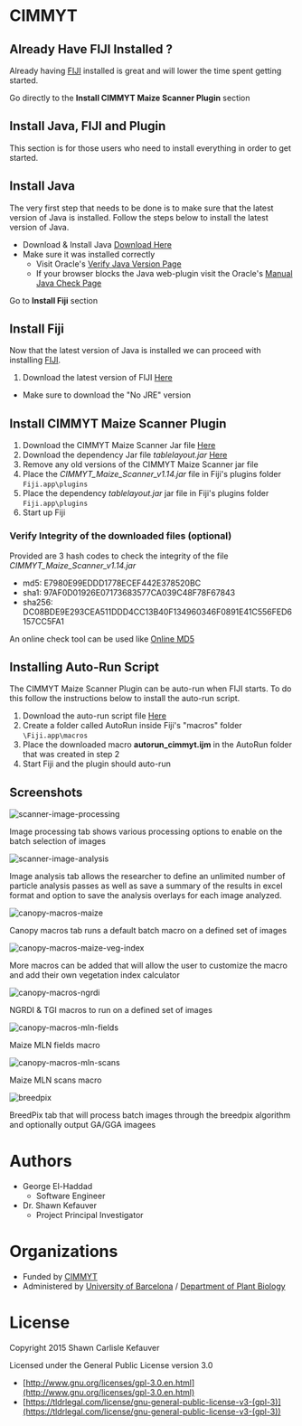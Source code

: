 # CIMMYT

## Already Have FIJI Installed ?

Already having [FIJI](http://fiji.sc/) installed is great and will lower the time spent getting started.

Go directly to the __Install CIMMYT Maize Scanner Plugin__ section

## Install Java, FIJI and Plugin

This section is for those users who need to install everything in order to get started.

## Install Java

The very first step that needs to be done is to make sure that the latest version of Java is installed. Follow the steps below to install the latest version of Java.

* Download & Install Java [Download Here](https://www.java.com/en/download/)
* Make sure it was installed correctly
  * Visit Oracle's [Verify Java Version Page](https://www.java.com/en/download/installed.jsp)
  * If your browser blocks the Java web-plugin visit the Oracle's [Manual Java Check Page](https://java.com/en/download/help/version_manual.xml)

Go to __Install Fiji__ section
  
## Install Fiji

Now that the latest version of Java is installed we can proceed with installing [FIJI](http://fiji.sc/).

1. Download the latest version of FIJI [Here](http://fiji.sc/#download)
  * Make sure to download the "No JRE" version

## Install CIMMYT Maize Scanner Plugin

1. Download the CIMMYT Maize Scanner Jar file [Here](https://github.com/george-haddad/CIMMYT/releases/download/v1.14/CIMMYT_Maize_Scanner_v1.14.jar)
2. Download the dependency Jar file *tablelayout.jar* [Here](https://github.com/george-haddad/CIMMYT/releases/download/v1.14/tablelayout.jar)
3. Remove any old versions of the CIMMYT Maize Scanner jar file
4. Place the *CIMMYT_Maize_Scanner_v1.14.jar* file in Fiji's plugins folder `Fiji.app\plugins`
5. Place the dependency *tablelayout.jar* jar file in Fiji's plugins folder `Fiji.app\plugins`
6. Start up Fiji

### Verify Integrity of the downloaded files (optional)

Provided are 3 hash codes to check the integrity of the file *CIMMYT_Maize_Scanner_v1.14.jar*

* md5: E7980E99EDDD1778ECEF442E378520BC
* sha1: 97AF0D01926E07173683577CA039C48F78F67843
* sha256: DC08BDE9E293CEA511DDD4CC13B40F134960346F0891E41C556FED6157CC5FA1

An online check tool can be used like [Online MD5](http://onlinemd5.com/)

## Installing Auto-Run Script

The CIMMYT Maize Scanner Plugin can be auto-run when FIJI starts. To do this follow the instructions below to install the auto-run script.

1. Download the auto-run script file [Here](https://github.com/george-haddad/CIMMYT/releases/download/v1.14/autorun_cimmyt.ijm)
2. Create a folder called AutoRun inside Fiji's "macros" folder `\Fiji.app\macros`
3. Place the downloaded macro __autorun_cimmyt.ijm__ in the AutoRun folder that was created in step 2
4. Start Fiji and the plugin should auto-run

## Screenshots

![scanner-image-processing](https://cloud.githubusercontent.com/assets/3069650/23836520/69e63972-0782-11e7-8514-6a9f114484e3.png)

Image processing tab shows various processing options to enable on the batch selection of images

![scanner-image-analysis](https://cloud.githubusercontent.com/assets/3069650/23836518/69cecac6-0782-11e7-9526-1127303f3ec8.png)

Image analysis tab allows the researcher to define an unlimited number of particle analysis passes as well as save a summary of the results in excel format and option to save the analysis overlays for each image analyzed.

![canopy-macros-maize](https://cloud.githubusercontent.com/assets/3069650/23836514/69bf622a-0782-11e7-8d43-2434f1ce6a58.png)

Canopy macros tab runs a default batch macro on a defined set of images

![canopy-macros-maize-veg-index](https://cloud.githubusercontent.com/assets/3069650/23836515/69cc5cc8-0782-11e7-86e2-f371b0d7bda9.png)

More macros can be added that will allow the user to customize the macro and add their own vegetation index calculator

![canopy-macros-ngrdi](https://cloud.githubusercontent.com/assets/3069650/23836519/69cecdc8-0782-11e7-8cc8-75469bc84fbf.png)

NGRDI & TGI macros to run on a defined set of images

![canopy-macros-mln-fields](https://cloud.githubusercontent.com/assets/3069650/23836517/69ce7ac6-0782-11e7-8eb2-3b8d261b39e8.png)

Maize MLN fields macro

![canopy-macros-mln-scans](https://cloud.githubusercontent.com/assets/3069650/23836516/69ce6b08-0782-11e7-8764-28907dea2c84.png)

Maize MLN scans macro

![breedpix](https://cloud.githubusercontent.com/assets/3069650/23836513/699e66ec-0782-11e7-9017-0f8c2250fc84.png)

BreedPix tab that will process batch images through the breedpix algorithm and optionally output GA/GGA imagees


# Authors
- George El-Haddad
   - Software Engineer
- Dr. Shawn Kefauver
   - Project Principal Investigator

# Organizations
- Funded by [CIMMYT](http://www.cimmyt.org/)
- Administered by [University of Barcelona](http://www.ub.edu/) / [Department of Plant Biology](http://www.ub.edu/bioveg/index.htm)

# License
Copyright 2015 Shawn Carlisle Kefauver

Licensed under the General Public License version 3.0

- [http://www.gnu.org/licenses/gpl-3.0.en.html](http://www.gnu.org/licenses/gpl-3.0.en.html)
- [https://tldrlegal.com/license/gnu-general-public-license-v3-(gpl-3)](https://tldrlegal.com/license/gnu-general-public-license-v3-(gpl-3))
